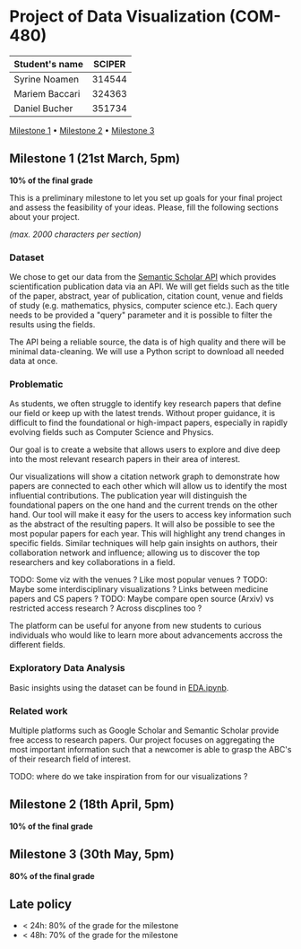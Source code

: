 # Project of Data Visualization (COM-480)

| Student's name | SCIPER |
| -------------- | ------ |
| Syrine Noamen | 314544 |
| Mariem Baccari| 324363 |
| Daniel Bucher | 351734 |

[Milestone 1](#milestone-1) • [Milestone 2](#milestone-2) • [Milestone 3](#milestone-3)

## Milestone 1 (21st March, 5pm)

**10% of the final grade**

This is a preliminary milestone to let you set up goals for your final project and assess the feasibility of your ideas.
Please, fill the following sections about your project.

*(max. 2000 characters per section)*

### Dataset
We chose to get our data from the [Semantic Scholar API](https://www.semanticscholar.org/product/api) which provides scientification publication data via an API. We will get fields such as the title of the paper, abstract, year of publication, citation count, venue and fields of study (e.g. mathematics, physics, computer science etc.). Each query needs to be provided a "query" parameter and it is possible to filter the results using the fields. 

The API being a reliable source, the data is of high quality and there will be minimal data-cleaning. We will use a Python script to download all needed data at once.

### Problematic
As students, we often struggle to identify key research papers that define our field or keep up with the latest trends. Without proper guidance, it is difficult to find the foundational or high-impact papers, especially in rapidly evolving fields such as Computer Science and Physics. 

Our goal is to create a website that allows users to explore and dive deep into the most relevant research papers in their area of interest.

Our visualizations will show a citation network graph to demonstrate how papers are connected to each other which will allow us to identify the most influential contributions. The publication year will distinguish the foundational papers on the one hand and the current trends on the other hand. Our tool will make it easy for the users to access key information such as the abstract of the resulting papers. 
It will also be possible to see the most popular papers for each year. This will highlight any trend changes in specific fields. 
Similar techniques will help gain insights on authors, their collaboration network and influence; allowing us to discover the top researchers and key collaborations in a field. 

TODO: Some viz with the venues ? Like most popular venues ?
TODO: Maybe some interdisciplinary visualizations ? Links between medicine papers and CS papers ?
TODO: Maybe compare open source (Arxiv) vs restricted access research ? Across discplines too ?

The platform can be useful for anyone from new students to curious individuals who would like to learn more about advancements accross the different fields. 

### Exploratory Data Analysis
Basic insights using the dataset can be found in [EDA.ipynb](https://github.com/com-480-data-visualization/DSM/blob/master/EDA.ipynb).

### Related work
Multiple platforms such as Google Scholar and Semantic Scholar provide free access to research papers. Our project focuses on aggregating the most important information such that a newcomer is able to grasp the ABC's of their research field of interest.

TODO: where do we take inspiration from for our visualizations ?

## Milestone 2 (18th April, 5pm)

**10% of the final grade**


## Milestone 3 (30th May, 5pm)

**80% of the final grade**


## Late policy

- < 24h: 80% of the grade for the milestone
- < 48h: 70% of the grade for the milestone

